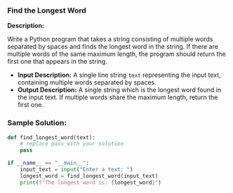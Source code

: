 ### Find the Longest Word

**Description:**

Write a Python program that takes a string consisting of multiple words separated by spaces and finds the longest word in the string. If there are multiple words of the same maximum length, the program should return the first one that appears in the string.

- **Input Description:** A single line string `text` representing the input text, containing multiple words separated by spaces.
- **Output Description:** A single string which is the longest word found in the input text. If multiple words share the maximum length, return the first one.

### Sample Solution:

```python
def find_longest_word(text):
    # replace pass with your solution
    pass

if __name__ == "__main__":
    input_text = input("Enter a text: ")
    longest_word = find_longest_word(input_text)
    print(f"The longest word is: {longest_word}")
```